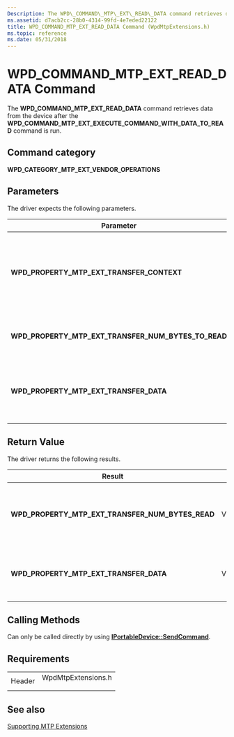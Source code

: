 ```yaml
---
Description: The WPD\_COMMAND\_MTP\_EXT\_READ\_DATA command retrieves data from the device after the WPD\_COMMAND\_MTP\_EXT\_EXECUTE\_COMMAND\_WITH\_DATA\_TO\_READ command is run.
ms.assetid: d7acb2cc-28b0-4314-99fd-4e7eded22122
title: WPD_COMMAND_MTP_EXT_READ_DATA Command (WpdMtpExtensions.h)
ms.topic: reference
ms.date: 05/31/2018
---
```


# WPD\_COMMAND\_MTP\_EXT\_READ\_DATA Command

The **WPD\_COMMAND\_MTP\_EXT\_READ\_DATA** command retrieves data from the device after the **WPD\_COMMAND\_MTP\_EXT\_EXECUTE\_COMMAND\_WITH\_DATA\_TO\_READ** command is run.

## Command category

**WPD\_CATEGORY\_MTP\_EXT\_VENDOR\_OPERATIONS**

## Parameters

The driver expects the following parameters.



| Parameter                                                   | VarType             | Description                                                                            |
|-------------------------------------------------------------|---------------------|----------------------------------------------------------------------------------------|
| **WPD\_PROPERTY\_MTP\_EXT\_TRANSFER\_CONTEXT**              | VT\_LPWSTR          | Required. Identifies the context that was returned by the previous call to the device. |
| **WPD\_PROPERTY\_MTP\_EXT\_TRANSFER\_NUM\_BYTES\_TO\_READ** | VT\_UI4             | Required. Specifies the number of bytes to read.                                       |
| **WPD\_PROPERTY\_MTP\_EXT\_TRANSFER\_DATA**                 | VT\_VECTOR\|VT\_UI1 | Required. Identifies the buffer into which the device data is copied.                  |



 

## Return Value

The driver returns the following results.



| Result                                                  | VarType             | Description                                                       |
|---------------------------------------------------------|---------------------|-------------------------------------------------------------------|
| **WPD\_PROPERTY\_MTP\_EXT\_TRANSFER\_NUM\_BYTES\_READ** | VT\_UI4             | Required. Specifies the number of bytes received from the device. |
| **WPD\_PROPERTY\_MTP\_EXT\_TRANSFER\_DATA**             | VT\_VECTOR\|VT\_UI1 | Required. The buffer that contains the device data.               |



 

## Calling Methods

Can only be called directly by using [**IPortableDevice::SendCommand**](/windows/desktop/api/PortableDeviceApi/nf-portabledeviceapi-iportabledevice-sendcommand).

## Requirements



|                   |                                                                                               |
|-------------------|-----------------------------------------------------------------------------------------------|
| Header<br/> | <dl> <dt>WpdMtpExtensions.h</dt> </dl> |



## See also

<dl> <dt>

[Supporting MTP Extensions](supporting-mtp-extensions.md)
</dt> </dl>

 

 





